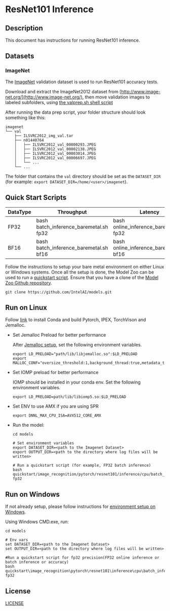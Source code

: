 # ResNet101 Inference

## Description

This document has instructions for running ResNet101 inference.

## Datasets

### ImageNet

The [ImageNet](http://www.image-net.org/) validation dataset is used to run ResNet101
accuracy tests.

Download and extract the ImageNet2012 dataset from [http://www.image-net.org/](http://www.image-net.org/),
then move validation images to labeled subfolders, using
[the valprep.sh shell script](https://raw.githubusercontent.com/soumith/imagenetloader.torch/master/valprep.sh)

After running the data prep script, your folder structure should look something like this:
```
imagenet
└── val
    ├── ILSVRC2012_img_val.tar
    ├── n01440764
    │   ├── ILSVRC2012_val_00000293.JPEG
    │   ├── ILSVRC2012_val_00002138.JPEG
    │   ├── ILSVRC2012_val_00003014.JPEG
    │   ├── ILSVRC2012_val_00006697.JPEG
    │   └── ...
    └── ...
```
The folder that contains the `val` directory should be set as the
`DATASET_DIR` (for example: `export DATASET_DIR=/home/<user>/imagenet`).

## Quick Start Scripts

|  DataType   | Throughput  |  Latency    |   Accuracy  |
| ----------- | ----------- | ----------- | ----------- |
| FP32        | bash batch_inference_baremetal.sh fp32 | bash online_inference_baremetal.sh fp32 | bash accuracy_baremetal.sh fp32 |
| BF16        | bash batch_inference_baremetal.sh bf16 | bash online_inference_baremetal.sh bf16 | bash accuracy_baremetal.sh bf16 |

Follow the instructions to setup your bare metal environment on either Linux or Windows systems. Once all the setup is done,
the Model Zoo can be used to run a [quickstart script](#quick-start-scripts).
Ensure that you have a clone of the [Model Zoo Github repository](https://github.com/IntelAI/models).
```
git clone https://github.com/IntelAI/models.git
```

## Run on Linux

Follow [link](/docs/general/pytorch/BareMetalSetup.md) to install Conda and build Pytorch, IPEX, TorchVison and Jemalloc.

* Set Jemalloc Preload for better performance

  After [Jemalloc setup](/docs/general/pytorch/BareMetalSetup.md#build-jemalloc), set the following environment variables.
  ```
  export LD_PRELOAD="path/lib/libjemalloc.so":$LD_PRELOAD
  export MALLOC_CONF="oversize_threshold:1,background_thread:true,metadata_thp:auto,dirty_decay_ms:9000000000,muzzy_decay_ms:9000000000"
  ```

* Set IOMP preload for better performance

  IOMP should be installed in your conda env. Set the following environment variables.
  ```
  export LD_PRELOAD=path/lib/libiomp5.so:$LD_PRELOAD
  ```

* Set ENV to use AMX if you are using SPR
  ```
  export DNNL_MAX_CPU_ISA=AVX512_CORE_AMX
  ```

* Run the model:
  ```
  cd models

  # Set environment variables
  export DATASET_DIR=<path to the Imagenet Dataset>
  export OUTPUT_DIR=<path to the directory where log files will be written>

  # Run a quickstart script (for example, FP32 batch inference)
  bash quickstart/image_recognition/pytorch/resnet101/inference/cpu/batch_inference_baremetal.sh fp32
  ```

## Run on Windows
If not already setup, please follow instructions for [environment setup on Windows](/docs/general/Windows.md).

Using Windows CMD.exe, run:
```
cd models

# Env vars
set DATASET_DIR=<path to the Imagenet Dataset>
set OUTPUT_DIR=<path to the directory where log files will be written>

#Run a quickstart script for fp32 precision(FP32 online inference or batch inference or accuracy)
bash quickstart\image_recognition\pytorch\resnet101\inference\cpu\batch_inference_baremetal.sh fp32
```
<!--- 80. License -->
## License

[LICENSE](/LICENSE)

